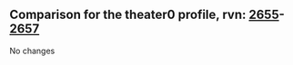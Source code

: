 ## Comparison for the theater0 profile, rvn: [2655](https://github.com/PRO100KatYT/FortniteProfileRevisions/tree/main/profiles/theater0/2655%20theater0.json)-[2657](https://github.com/PRO100KatYT/FortniteProfileRevisions/tree/main/profiles/theater0/2657%20theater0.json)

No changes
